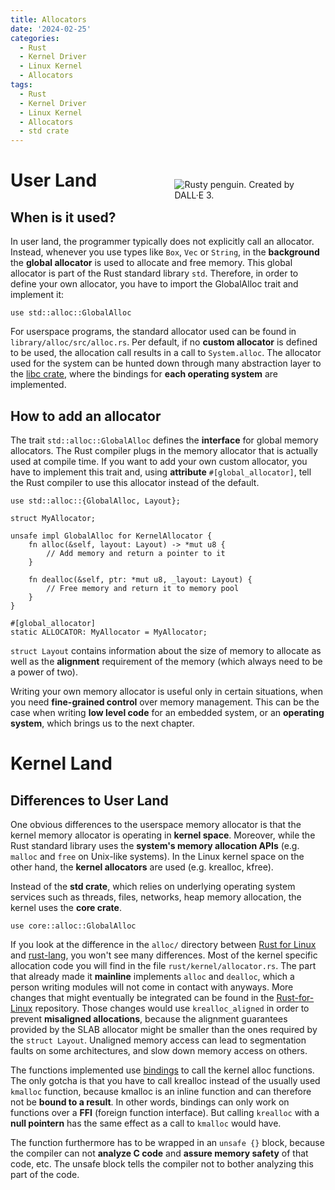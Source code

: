 ```yaml
---
title: Allocators
date: '2024-02-25'
categories:
  - Rust
  - Kernel Driver
  - Linux Kernel
  - Allocators
tags:
  - Rust
  - Kernel Driver
  - Linux Kernel
  - Allocators
  - std crate
---
```


[<img src="/static/img/rusty_penguin_6.jpeg" style="max-width:40%;min-width:40px;float:right;padding:40px" alt="Rusty penguin. Created by DALL·E 3." />](https://github.com/Rust-for-Linux/)

# User Land
## When is it used?
In user land, the programmer typically does not explicitly call an allocator.
Instead, whenever you use types like `Box`, `Vec` or `String`, in the **background**
the **global allocator** is used to allocate and free memory. This global allocator
is part of the Rust standard library `std`. Therefore, in order to define your
own allocator, you have to import the GlobalAlloc trait and implement it:

```
use std::alloc::GlobalAlloc
```

For userspace programs, the standard allocator used can be found in
`library/alloc/src/alloc.rs`. Per default, if no **custom allocator** is defined to
be used, the allocation call results in a call to `System.alloc`. The allocator
used for the system can be hunted down through many abstraction layer to the
[libc crate](https://github.com/rust-lang/libc), where the bindings for **each
operating system** are implemented.

## How to add an allocator

The trait `std::alloc::GlobalAlloc` defines the **interface** for global memory
allocators. The Rust compiler plugs in the memory allocator that is actually
used at compile time. If you want to add your own custom allocator, you have to
implement this trait and, using **attribute** `#[global_allocator]`, tell the
Rust compiler to use this allocator instead of the default.

```
use std::alloc::{GlobalAlloc, Layout};

struct MyAllocator;

unsafe impl GlobalAlloc for KernelAllocator {
    fn alloc(&self, layout: Layout) -> *mut u8 {
        // Add memory and return a pointer to it
    }

    fn dealloc(&self, ptr: *mut u8, _layout: Layout) {
        // Free memory and return it to memory pool
    }
}

#[global_allocator]
static ALLOCATOR: MyAllocator = MyAllocator;
```

`struct Layout` contains information about the size of memory to allocate as
well as the **alignment** requirement of the memory (which always need to be a
power of two).

Writing your own memory allocator is useful only in certain situations, when you
need **fine-grained control** over memory management. This can be the case when
writing **low level code** for an embedded system, or an **operating system**,
which brings us to the next chapter.

# Kernel Land

## Differences to User Land

One obvious differences to the userspace memory allocator is that the kernel
memory allocator is operating in **kernel space**. Moreover, while the Rust
standard library uses the **system's memory allocation APIs** (e.g. `malloc` and
`free` on Unix-like systems). In the Linux kernel space on the other hand, the
**kernel allocators** are used (e.g. krealloc, kfree).

Instead of the **std crate**, which relies on underlying operating system services
such as threads, files, networks, heap memory allocation, the kernel uses the
**core crate**.
```
use core::alloc::GlobalAlloc
```

If you look at the difference in the `alloc/` directory between [Rust for
Linux](https://github.com/Rust-for-Linux/linux/blob/rust-next/rust]) and
[rust-lang](https://github.com/rust-lang/rust), you won't see many differences.
Most of the kernel specific allocation code you will find in the file
`rust/kernel/allocator.rs`. The part that already made it **mainline** implements
`alloc` and `dealloc`, which a person writing modules will not come in contact with
anyways. More changes that might eventually be integrated can be found in the
[Rust-for-Linux](https://github.com/Rust-for-Linux/) repository. Those changes
would use `krealloc_aligned` in order to prevent **misaligned allocations**,
because the alignment guarantees provided by the SLAB allocator might be smaller
than the ones required by the `struct Layout`. Unaligned memory access can lead
to segmentation faults on some architectures, and slow down memory access on
others.

The functions implemented use
[bindings](https://blog.christina-quast.de/post/2024/02/02/creating-c-bindings/)
to call the kernel alloc functions. The only gotcha is that you have to call
krealloc instead of the usually used `kmalloc` function, because kmalloc is an
inline function and can therefore not be **bound to a result**.  In other words,
bindings can only work on functions over a **FFI** (foreign function interface).
But calling `krealloc` with a **null pointern** has the same effect as a call to
`kmalloc` would have.

The function furthermore has to be wrapped in an `unsafe {}` block, because the
compiler can not **analyze C code** and **assure memory safety** of that code,
etc. The unsafe block tells the compiler not to bother analyzing this part of
the code.
